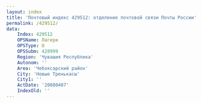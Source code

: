 ```yaml
---
layout: index
title: 'Почтовый индекс 429512: отделение почтовой связи Почты России'
permalink: /429512/
data:
    Index: 429512
    OPSName: Лагери
    OPSType: О
    OPSSubm: 428999
    Region: 'Чувашия Республика'
    Autonom: ''
    Area: 'Чебоксарский район'
    City: 'Новые Тренькасы'
    City1: ''
    ActDate: '20080407'
    IndexOld: ''
---
```

